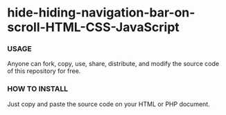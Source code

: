 # hide-hiding-navigation-bar-on-scroll-HTML-CSS-JavaScript

### USAGE
Anyone can fork, copy, use, share, distribute, and modify the source code of this repository for free.

### HOW TO INSTALL
Just copy and paste the source code on your HTML or PHP document.
